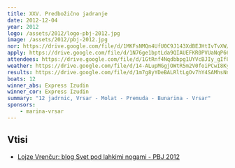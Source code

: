 ```yaml
---
title: XXV. Predbožično jadranje
date: 2012-12-04
year: 2012
logo: /assets/2012/logo-pbj-2012.jpg
image: /assets/2012/pbj-2012.jpg
nor: https://drive.google.com/file/d/1MKFsNMQn4UfU0C9J143XdBEJHtIvTvXW/view?usp=sharing
apply: https://drive.google.com/file/d/1N76ge1bptLda9QIAUEFKR0PVUaNqP668/view?usp=sharing
attendees: https://drive.google.com/file/d/1GtRnf4Nqdbbpg1UYVcBJIy_gIf8L4o5R/view?usp=sharing
weather: https://drive.google.com/file/d/14-ALupMGgjOWtR5m2V0foiPCwI8Ky0Lo/view?usp=sharing
results: https://drive.google.com/file/d/1m7g8yYDeBALRltLgOv7hY4SAMhsNnpgR/view?usp=sharing
boats: 12
winner_abs: Express Izudin
winner_cor: Express Izudin
summary: "12 jadrnic, Vrsar - Molat - Premuda - Bunarina - Vrsar"
sponsors:
    - marina-vrsar
---
```


## Vtisi
 - [Lojze Vrenčur: blog Svet pod lahkimi nogami - PBJ 2012](http://ab.vrencur.info/2012/12/predbozicno-jadranje-2012.html)

